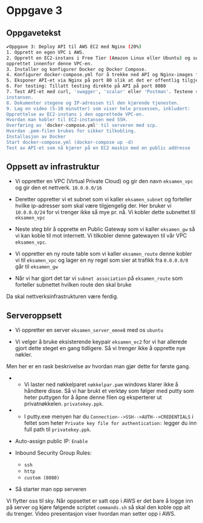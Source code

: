 # Oppgave 3

## Oppgavetekst
```bash
✔Oppgave 3: Deploy API til AWS EC2 med Nginx (20%)
1. Opprett en egen VPC i AWS.
2. Opprett en EC2-instans i Free Tier (Amazon Linux eller Ubuntu) og sørg for at EC2-instansen er
opprettet innenfor denne VPC-en.
3. Installer og konfigurer Docker og Docker Compose.
4. Konfigurer docker-compose.yml for å trekke ned API og Nginx-images fra Docker Hub.
5. Eksponer API-et via Nginx på port 80 slik at det er offentlig tilgjengelig.
6. For testing: Tillatt testing direkte på API på port 8080
7. Test API-et med curl, 'swagger', 'scalar' eller 'Postman'. Testene skal kjøres mot public IP'en til EC2-
instansen.
8. Dokumenter stegene og IP-adressen til den kjørende tjenesten.
9. Lag en video (5-10 minutter) som viser hele prosessen, inkludert:
Opprettelse av EC2-instans i den opprettede VPC-en.
Hvordan man kobler til EC2-instansen med SSH.
Overføring av 'docker-compose.yml' til serveren med scp.
Hvordan .pem-filen brukes for sikker tilkobling.
Installasjon av Docker
Start docker-compose.yml (docker-compose up -d)
Test av API-et som nå kjører på en EC2 maskin med en public addresse
``` 


## Oppsett av infrastruktur

* Vi oppretter en VPC (Virtual Private Cloud) og gir den navn ```eksamen_vpc``` og gir den et nettverk. ```10.0.0.0/16```

* Deretter oppretter vi et subnet som vi kaller ```eksamen_subnet``` og forteller hvilke ip-adresser som skal være tilgjengelig der. Her bruker vi ```10.0.0.0/24``` for vi trenger ikke så mye pr. nå. Vi kobler dette subnettet til ```eksamen_vpc```

* Neste steg blir å opprette en Public Gateway som vi kaller ```eksamen_gw``` så vi kan koble til mot internett. Vi tilkobler denne gatewayen til vår VPC ```eksamen_vpc```.  

* Vi oppretter en ny route table som vi kaller ```eksamen_route``` denne kobler vi til ```eksamen_vpc``` og lager en ny regel som sier at trafikk fra ```0.0.0.0/0``` går til ```eksamen_gw```  

* Når vi har gjort det tar vi ```subnet association``` på ```eksamen_route``` som forteller subnettet hvilken route den skal bruke

Da skal nettverksinfrastrukturen være ferdig.


## Serveroppsett

* Vi oppretter en server ```eksamen_server_emne8``` med os ```ubuntu```

* Vi velger å bruke eksisterende keypair ```eksamen_ec2``` for vi har allerede gjort dette steget en gang tidligere. Så vi trenger ikke å opprette nye nøkler. 

Men her er en rask beskrivelse av hvordan man gjør dette for første gang. 
*   *  Vi laster ned nøkkelparet ```nøkkelpar.pam``` windows klarer ikke å håndtere disse. Så vi har brukt et verktøy som følger med putty som heter puttygen for å åpne denne filen og eksperterer ut privatnøkkelen. ```privatekey.ppk```. 
*   * I putty.exe menyen har du ```Connection-->SSH-->AUTH-->CREDENTIALS``` i feltet som heter ```Private key file for authentication:``` legger du inn full path til ```privatekey.ppk```.

* Auto-assign public IP: ```Enable```

* Inbound Security Group Rules:
    * ```ssh```
    * ```http```
    * ```custom (8080)```
    
* Så starter man opp serveren



Vi flytter oss til sky. Når oppsettet er satt opp i AWS er det bare å logge inn på server og kjøre følgende scriptet ```commands.sh``` så skal den koble opp alt du trenger.
Video presentasjon viser hvordan man setter opp i AWS.